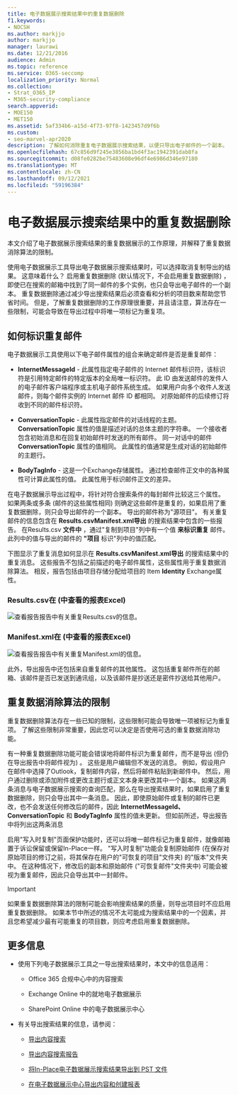 ```yaml
---
title: 电子数据展示搜索结果中的重复数据删除
f1.keywords:
- NOCSH
ms.author: markjjo
author: markjjo
manager: laurawi
ms.date: 12/21/2016
audience: Admin
ms.topic: reference
ms.service: O365-seccomp
localization_priority: Normal
ms.collection:
- Strat_O365_IP
- M365-security-compliance
search.appverid:
- MOE150
- MET150
ms.assetid: 5af334b6-a15d-4f73-97f8-1423457d9f6b
ms.custom:
- seo-marvel-apr2020
description: 了解如何消除重复电子数据展示搜索结果，以便只导出电子邮件的一个副本。
ms.openlocfilehash: 67c856d9f245e3856ba1bd4f3ac1942391dab8fa
ms.sourcegitcommit: d08fe0282be75483608e96df4e6986d346e97180
ms.translationtype: MT
ms.contentlocale: zh-CN
ms.lasthandoff: 09/12/2021
ms.locfileid: "59196384"
---
```

# <a name="de-duplication-in-ediscovery-search-results"></a>电子数据展示搜索结果中的重复数据删除

本文介绍了电子数据展示搜索结果的重复数据展示的工作原理，并解释了重复数据消除算法的限制。
  
使用电子数据展示工具导出电子数据展示搜索结果时，可以选择取消复制导出的结果。 这意味着什么？ 启用重复数据删除 (默认情况下，不会启用重复数据删除) ，即使已在搜索的邮箱中找到了同一邮件的多个实例，也只会导出电子邮件的一个副本。 重复数据删除通过减少导出搜索结果后必须查看和分析的项目数来帮助您节省时间。 但是，了解重复数据删除的工作原理很重要，并且请注意，算法存在一些限制，可能会导致在导出过程中将唯一项标记为重复项。
  
## <a name="how-duplicate-messages-are-identified"></a>如何标识重复邮件

电子数据展示工具使用以下电子邮件属性的组合来确定邮件是否是重复邮件：
  
- **InternetMessageId** - 此属性指定电子邮件的 Internet 邮件标识符，该标识符是引用特定邮件的特定版本的全局唯一标识符。 此 ID 由发送邮件的发件人的电子邮件客户端程序或主机电子邮件系统生成。 如果用户向多个收件人发送邮件，则每个邮件实例的 Internet 邮件 ID 都相同。 对原始邮件的后续修订将收到不同的邮件标识符。 

- **ConversationTopic** - 此属性指定邮件的对话线程的主题。 **ConversationTopic** 属性的值是描述对话的总体主题的字符串。 一个接收者包含初始消息和在回复初始邮件时发送的所有邮件。 同一对话中的邮件 **ConversationTopic** 属性的值相同。 此属性的值通常是生成对话的初始邮件的主题行。 

- **BodyTagInfo** - 这是一个Exchange存储属性。 通过检查邮件正文中的各种属性可计算此属性的值。 此属性用于标识邮件正文的差异。 

在电子数据展示导出过程中，将针对符合搜索条件的每封邮件比较这三个属性。 如果两条或多条 (邮件的这些属性相同) 则确定这些邮件是重复的，如果启用了重复数据删除，则只会导出邮件的一个副本。 导出的邮件称为"源项目"。 有关重复邮件的信息包含在 **Results.csvManifest.xml导出** 的搜索结果中包含的一些报告。 在Results.csv **文件中** ，通过"复制到项目"列中有一个值 **来标识重复** 邮件。 此列中的值与导出的邮件的 **"项目** 标识"列中的值匹配。 
  
下图显示了重复消息如何显示在 **Results.csvManifest.xml导出** 的搜索结果中的重复消息。  这些报告不包括之前描述的电子邮件属性，这些属性用于重复数据消除算法。 相反，报告包括由项目存储分配给项目的 Item **Identity** Exchange属性。 
  
 ### <a name="resultscsv-report-viewed-in-excel"></a>Results.csv在 (中查看的报表Excel) 
  
![查看报告报告中有关重复Results.csv的信息。](../media/e3d64004-3b91-4cba-b6f3-934b46cbdcdb.png)
  
 ### <a name="manifestxml-report-viewed-in-excel"></a>Manifest.xml在 (中查看的报表Excel) 
  
![查看报告报告中有关重复Manifest.xml的信息。](../media/69aa4786-9883-46ff-bcae-b35e0daf4a6d.png)
  
此外，导出报告中还包括来自重复邮件的其他属性。 这包括重复邮件所在的邮箱、该邮件是否已发送到通讯组，以及该邮件是抄送还是密件抄送给其他用户。
  
## <a name="limitations-of-the-de-duplication-algorithm"></a>重复数据消除算法的限制

重复数据删除算法存在一些已知的限制，这些限制可能会导致唯一项被标记为重复项。 了解这些限制非常重要，因此您可以决定是否使用可选的重复数据消除功能。
  
有一种重复数据删除功能可能会错误地将邮件标识为重复邮件，而不是导出 (但仍在导出报告中将邮件视为) 。 这些是用户编辑但不发送的消息。 例如，假设用户在邮件中选择了Outlook，复制邮件内容，然后将邮件粘贴到新邮件中。 然后，用户通过删除或添加附件或更改主题行或正文本身来更改其中一个副本。 如果这两条消息与电子数据展示搜索的查询匹配，那么在导出搜索结果时，如果启用了重复数据删除，则只会导出其中一条消息。 因此，即使原始邮件或复制的邮件已更改，也不会发送任何修改后的邮件，因此 **InternetMessageId、ConversationTopic** 和 **BodyTagInfo** 属性的值未更新。  但如前所述，导出报告中将列出这两条消息 
  
启用"写入时复制"页面保护功能时，还可以将唯一邮件标记为重复邮件，就像邮箱置于诉讼保留或保留In-Place一样。 "写入时复制"功能会复制原始邮件 (在保存对原始项目的修订之前，将其保存在用户的"可恢复的项目"文件夹) 的"版本"文件夹中。 在这种情况下，修改后的副本和原始邮件 ("可恢复邮件"文件夹中) 可能会被视为重复邮件，因此只会导出其中一封邮件。
  
> [!IMPORTANT]
> 如果重复数据删除算法的限制可能会影响搜索结果的质量，则导出项目时不应启用重复数据删除。 如果本节中所述的情况不太可能成为搜索结果中的一个因素，并且您希望减少最有可能重复的项目数，则应考虑启用重复数据删除。 
  
## <a name="more-information"></a>更多信息

- 使用下列电子数据展示工具之一导出搜索结果时，本文中的信息适用：

  - Office 365 合规中心中的内容搜索

  - Exchange Online 中的就地电子数据展示

  - SharePoint Online 中的电子数据展示中心

- 有关导出搜索结果的信息，请参阅：

  - [导出内容搜索](export-search-results.md)

  - [导出内容搜索报告](export-a-content-search-report.md)

  - [将In-Place电子数据展示搜索结果导出到 PST 文件](/exchange/security-and-compliance/in-place-ediscovery/export-search-results)

  - [在电子数据展示中心导出内容和创建报表](/SharePoint/governance/export-content-and-create-reports-in-the-ediscovery-center)